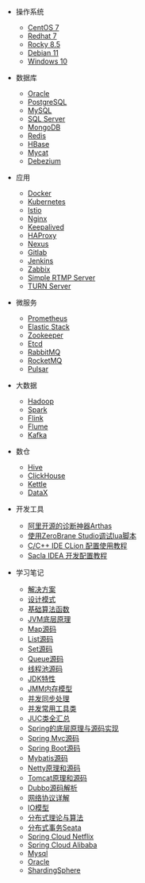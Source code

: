 - 操作系统
  - [CentOS 7](devops/os/centos7)
  - [Redhat 7](devops/os/rhel7)
  - [Rocky 8.5](devops/os/rocky85)
  - [Debian 11](devops/os/debian11)
  - [Windows 10](devops/os/windows10)

- 数据库
  - [Oracle](devops/database/oracle)
  - [PostgreSQL](devops/database/postgre)
  - [MySQL](devops/database/mysql)
  - [SQL Server](devops/database/mssql)
  - [MongoDB](devops/database/mongodb)
  - [Redis](devops/database/redis)
  - [HBase](devops/database/hbase)
  - [Mycat](devops/database/mycat)
  - [Debezium](devops/database/debezium)

- 应用
  - [Docker](devops/deploy/docker)
  - [Kubernetes](devops/deploy/kubernetes)
  - [Istio](devops/deploy/istio)
  - [Nginx](devops/deploy/nginx)
  - [Keepalived](devops/deploy/keepalived)
  - [HAProxy](devops/deploy/haproxy)
  - [Nexus](devops/deploy/nexus)
  - [Gitlab](devops/deploy/gitlab)
  - [Jenkins](devops/deploy/jenkins)
  - [Zabbix](devops/deploy/zabbix)
  - [Simple RTMP Server](devops/deploy/srs)
  - [TURN Server](devops/deploy/turnserver)

- 微服务
  - [Prometheus](devops/deploy/prometheus)
  - [Elastic Stack](devops/deploy/elk)
  - [Zookeeper](devops/deploy/zookeeper)
  - [Etcd](devops/deploy/etcd)
  - [RabbitMQ](devops/deploy/rabbitmq)
  - [RocketMQ](devops/deploy/rocketmq)
  - [Pulsar](devops/deploy/pulsar)

- 大数据
  - [Hadoop](devops/deploy/hadoop)
  - [Spark](devops/deploy/spark)
  - [Flink](devops/deploy/flink)
  - [Flume](devops/deploy/flume) 
  - [Kafka](devops/deploy/kafka)

- 数仓
  - [Hive](devops/deploy/hive)
  - [ClickHouse](devops/deploy/clickhouse)
  - [Kettle](devops/deploy/kettle) 
  - [DataX](devops/deploy/datax)

- 开发工具
  - [阿里开源的诊断神器Arthas](java/tools/arthas)
  - [使用ZeroBrane Studio调试lua脚本](java/tools/zerobrane)
  - [C/C++ IDE CLion 配置使用教程](java/tools/clion)
  - [Sacla IDEA 开发配置教程](java/tools/scala)

- 学习笔记
  - [解决方案](java/project/scheme)
  - [设计模式](java/designpattern/model)
  - [基础算法函数](java/jvm/function)
  - [JVM底层原理](java/jvm/index)
  - [Map源码](java/j2se/map)
  - [List源码](java/j2se/list)
  - [Set源码](java/j2se/set)
  - [Queue源码](java/j2se/queue)
  - [线程池源码](java/thread/index)
  - [JDK特性](java/j2se/jdk)
  - [JMM内存模型](java/thread/jmm)
  - [并发同步处理](java/thread/synchronized)
  - [并发常用工具类](java/thread/juc)
  - [JUC类全汇总](java/thread/jucclass)
  - [Spring的底层原理与源码实现](java/frame/spring)
  - [Spring Mvc源码](java/frame/springmvc)
  - [Spring Boot源码](java/frame/springboot)
  - [Mybatis源码](java/frame/mybatis)  
  - [Netty原理和源码](java/network/netty)
  - [Tomcat原理和源码](java/network/tomcat)
  - [Dubbo源码解析](java/distributed/dubbo)
  - [网络协议详解](java/network/net)
  - [IO模型](java/network/io)
  - [分布式理论与算法](java/distributed/cap)
  - [分布式事务Seata](java/distributed/seata)
  - [Spring Cloud Netflix](java/microservice/springcloud)
  - [Spring Cloud Alibaba](java/microservice/springclouda)
  - [Mysql](java/database/mysql)
  - [Oracle](java/database/oracle)
  - [ShardingSphere](java/database/shardingsphere)

